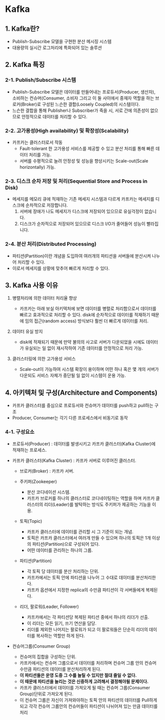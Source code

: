 # Kafka

## 1. Kafka란?
- Publish-Subscribe 모델을 구현한 분산 메시징 시스템
- 대용량의 실시간 로그처리에 특화되어 있는 솔루션

## 2. Kafka 특징

### 2-1. Publish/Subscribe 시스템
- Publish-Subscribe 모델은 데이터를 만들어내는 프로듀서(Producer, 생산자), 소비하는 컨슈머(Consumer, 소비자 그리고 이 둘 사이에서 중재자 역할을 하는 브로커(Broker)로 구성된 느슨한 결합(Loosely Coupled)의 시스템이다.
- 느슨한 결합을 통해 Publisher나 Subscriber가 죽을 시, 서로 간에 의존성이 없으므로 안정적으로 데이터를 처리할 수 있다.

### 2-2. 고가용성(High availability) 및 확장성(Scalability)
- 카프카는 클러스터로서 작동
    - Fault-tolerant 한 고가용성 서비스를 제공할 수 있고 분산 처리를 통해 빠른 데이터 처리를 가능.
    - 서버를 수평적으로 늘려 안정성 및 성능을 향상시키는 Scale-out(Scale horizontally) 가능.

### 2-3. 디스크 순차 저장 및 처리(Sequential Store and Process in Disk)
- 메세지를 메모리 큐에 적재하는 기존 메세지 시스템과 다르게 카프카는 메세지를 디스크에 순차적으로 저장합니다.
    1. 서버에 장애가 나도 메세지가 디스크에 저장되어 있으므로 유실걱정이 없습니다.
    2. 디스크가 순차적으로 저장되어 있으므로 디스크 I/O가 줄어들어 성능이 빨라집니다.

### 2-4. 분산 처리(Distributed Processing)
- 파티션(Partition)이란 개념을 도입하여 여러개의 파티션을 서버들에 분산시켜 나누어 처리할 수 있다.
- 이로서 메세지를 상황에 맞추어 빠르게 처리할 수 있다.

## 3. Kafka 사용 이유
1. 병렬처리에 의한 데이터 처리율 향상
    - 카프카는 아래 보실 아키텍처에 보면 데이터를 병렬로 처리함으로서 데이터를 빠르고 효과적으로 처리할 수 있다. disk에 순차적으로 데이터를 적재하기 때문에 임의 접근(random access) 방식보다 훨씬 더 빠르게 데이터를 처리.
 
2. 데이터 유실 방지
    - disk에 적재되기 때문에 만약 불의의 사고로 서버가 다운되었을 시에도 데이터가 유실되는 일 없이 재시작하여 기존 데이터를 안정적으로 처리 가능.

3. 클러스터링에 의한 고가용성 서비스
    - Scale-out이 가능하여 시스템 확장이 용이하며 어떤 하나 혹은 몇 개의 서버가 다운되도 서비스 자체가 중단될 일 없이 시스템이 운용 가능.

## 4. 아키텍처 및 구성(Architecture and Components)
- 카프카 클러스터를 중심으로 프로듀서와 컨슈머가 데이터를 push하고 pull하는 구조
- Producer, Consumer는 각기 다른 프로세스에서 비동기로 동작

### 4-1. 구성요소
- 프로듀서(Producer) : 데이터를 발생시키고 카프카 클러스터(Kafka Cluster)에 적재하는 프로세스.
- 카프카 클러스터(Kafka Cluster) : 카프카 서버로 이루어진 클러스터.
    - 브로커(Broker) : 카프카 서버.
    
    - 주키퍼(Zookeeper)
        - 분산 코디네이션 시스템.
        - 카프카 브로커를 하나의 클러스터로 코디네이팅하는 역할을 하며 카프카 클러스터의 리더(Leader)를 발탁하는 방식도 주키퍼가 제공하는 기능을 이용.
    
    - 토픽(Topic)
        - 카프카 클러스터에 데이터를 관리할 시 그 기준이 되는 개념.
        - 토픽은 카프카 클러스터에서 여러개 만들 수 있으며 하나의 토픽은 1개 이상의 파티션(Partition)으로 구성되어 있다.
        - 어떤 데이터를 관리하는 하나의 그룹.
    
    - 파티션(Partition)
        - 각 토픽 당 데이터를 분산 처리하는 단위.
        - 카프카에서는 토픽 안에 파티션을 나누어 그 수대로 데이터를 분산처리한다.
        - 카프카 옵션에서 지정한 replica의 수만큼 파티션이 각 서버들에게 복제된다.

    - 리더, 팔로워(Leader, Follower)
        - 카프카에서는 각 파티션당 복제된 파티션 중에서 하나의 리더가 선출.
        - 이 리더는 모든 읽기, 쓰기 연산을 담당. 
        - 리더를 제외한 나머지는 팔로워가 되고 이 팔로워들은 단순히 리더의 데이터를 복사하는 역할만 하게 된다.

- 컨슈머그룹(Consumer Group)
    - 컨슈머의 집합을 구성하는 단위.
    - 카프카에서는 컨슈머 그룹으로서 데이터를 처리하며 컨슈머 그룹 안의 컨슈머 수만큼 파티션의 데이터를 분산처리하게 된다.
    - **이 파티션들은 운영 도중 그 수를 늘릴 수 있지만 절대 줄일 수 없다.**
    - **이 때문에 파티션을 늘리는 것은 신중하게 고려해서 결정해야될 문제이다.**
    - 카프카 클러스터에서 데이터를 가져오게 될 때는 컨슈머 그룹(Consumer Group)단위로 가져오게 된다.
    - 이 컨슈머 그룹은 자신이 가져와야하는 토픽 안의 파티션의 데이터를 Pull하게 되고 각각 컨슈머 그룹안의 컨슈머들이 파티션이 나뉘어져 있는 만큼 데이터를 처리